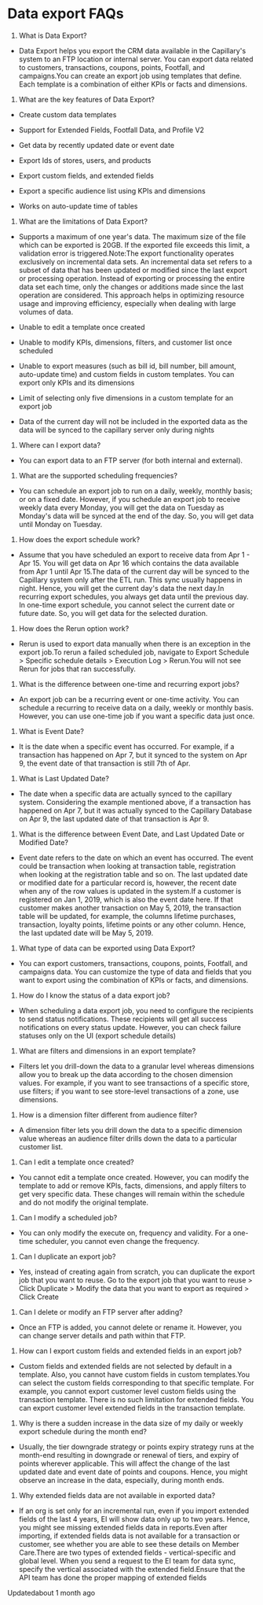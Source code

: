 # Data export FAQs

1. What is Data Export?

- Data Export helps you export the CRM data available in the Capillary's system to an FTP location or internal server. You can export data related to customers, transactions, coupons, points, Footfall, and campaigns.You can create an export job using templates that define. Each template is a combination of either KPIs or facts and dimensions.

1. What are the key features of Data Export?

- Create custom data templates

- Support for Extended Fields, Footfall Data, and Profile V2

- Get data by recently updated date or event date

- Export Ids of stores, users, and products

- Export custom fields, and extended fields

- Export a specific audience list using KPIs and dimensions

- Works on auto-update time of tables

1. What are the limitations of Data Export?

- Supports a maximum of one year's data. The maximum size of the file which can be exported is 20GB. If the exported file exceeds this limit, a validation error is triggered.Note:The export functionality operates exclusively on incremental data sets. An incremental data set refers to a subset of data that has been updated or modified since the last export or processing operation. Instead of exporting or processing the entire data set each time, only the changes or additions made since the last operation are considered. This approach helps in optimizing resource usage and improving efficiency, especially when dealing with large volumes of data.

- Unable to edit a template once created

- Unable to modify KPIs, dimensions, filters, and customer list once scheduled

- Unable to export measures (such as bill id, bill number, bill amount, auto-update time) and custom fields in custom templates. You can export only KPIs and its dimensions

- Limit of selecting only five dimensions in a custom template for an export job

- Data of the current day will not be included in the exported data as the data will be synced to the capillary server only during nights

1. Where can I export data?

- You can export data to an FTP server (for both internal and external).

1. What are the supported scheduling frequencies?

- You can schedule an export job to run on a daily, weekly, monthly basis; or on a fixed date. However, if you schedule an export job to receive weekly data every Monday, you will get the data on Tuesday as Monday's data will be synced at the end of the day. So, you will get data until Monday on Tuesday.

1. How does the export schedule work?

- Assume that you have scheduled an export to receive data from Apr 1 - Apr 15. You will get data on Apr 16 which contains the data available from Apr 1 until Apr 15.The data of the current day will be synced to the Capillary system only after the ETL run. This sync usually happens in night. Hence, you will get the current day's data the next day.In recurring export schedules, you always get data until the previous day. In one-time export schedule, you cannot select the current date or future date. So, you will get data for the selected duration.

1. How does the Rerun option work?

- Rerun is used to export data manually when there is an exception in the export job.To rerun a failed scheduled job, navigate to Export Schedule > Specific schedule details > Execution Log > Rerun.You will not see Rerun for jobs that ran successfully.

1. What is the difference between one-time and recurring export jobs?

- An export job can be a recurring event or one-time activity. You can schedule a recurring to receive data on a daily, weekly or monthly basis. However, you can use one-time job if you want a specific data just once.

1. What is Event Date?

- It is the date when a specific event has occurred. For example, if a transaction has happened on Apr 7, but it synced to the system on Apr 9, the event date of that transaction is still 7th of Apr.

1. What is Last Updated Date?

- The date when a specific data are actually synced to the capillary system. Considering the example mentioned above, if a transaction has happened on Apr 7, but it was actually synced to the Capillary Database on Apr 9, the last updated date of that transaction is Apr 9.

1. What is the difference between Event Date, and Last Updated Date or Modified Date?

- Event date refers to the date on which an event has occurred. The event could be transaction when looking at transaction table, registration when looking at the registration table and so on. The last updated date or modified date for a particular record is, however, the recent date when any of the row values is updated in the system.If a customer is registered on Jan 1, 2019, which is also the event date here. If that customer makes another transaction on May 5, 2019, the transaction table will be updated, for example, the columns lifetime purchases, transaction, loyalty points, lifetime points or any other column. Hence, the last updated date will be May 5, 2019.

1. What type of data can be exported using Data Export?

- You can export customers, transactions, coupons, points, Footfall, and campaigns data. You can customize the type of data and fields that you want to export using the combination of KPIs or facts, and dimensions.

1. How do I know the status of a data export job?

- When scheduling a data export job, you need to configure the recipients to send status notifications. These recipients will get all success notifications on every status update. However, you can check failure statuses only on the UI (export schedule details)

1. What are filters and dimensions in an export template?

- Filters let you drill-down the data to a granular level whereas dimensions allow you to break up the data according to the chosen dimension values. For example, if you want to see transactions of a specific store, use filters; if you want to see store-level transactions of a zone, use dimensions.

1. How is a dimension filter different from audience filter?

- A dimension filter lets you drill down the data to a specific dimension value whereas an audience filter drills down the data to a particular customer list.

1. Can I edit a template once created?

- You cannot edit a template once created. However, you can modify the template to add or remove KPIs, facts, dimensions, and apply filters to get very specific data. These changes will remain within the schedule and do not modify the original template.

1. Can I modify a scheduled job?

- You can only modify the execute on, frequency and validity. For a one-time scheduler, you cannot even change the frequency.

1. Can I duplicate an export job?

- Yes, instead of creating again from scratch,  you can duplicate the export job that you want to reuse. Go to the export job that you want to reuse > Click Duplicate > Modify the data that you want to export as required > Click Create

1. Can I delete or modify an FTP server after adding?

- Once an FTP is added, you cannot delete or rename it. However, you can change server details and path within that FTP.

1. How can I export custom fields and extended fields in an export job?

- Custom fields and extended fields are not selected by default in a template. Also, you cannot have custom fields in custom templates.You can select the custom fields corresponding to that specific template. For example, you cannot export customer level custom fields using the transaction template. There is no such limitation for extended fields. You can export customer level extended fields in the transaction template.

1. Why is there a sudden increase in the data size of my daily or weekly export schedule during the month end?

- Usually, the tier downgrade strategy or points expiry strategy runs at the month-end resulting in downgrade or renewal of tiers, and expiry of points wherever applicable. This will affect the change of the last updated date and event date of points and coupons. Hence, you might observe an increase in the data, especially, during month ends.

1. Why extended fields data are not available in exported data?

- If an org is set only for an incremental run, even if you import extended fields of the last 4 years, EI will show data only up to two years. Hence, you might see missing extended fields data in reports.Even after importing, if extended fields data is not available for a transaction or customer, see whether you are able to see these details on Member Care.There are two types of extended fields - vertical-specific and global level. When you send a request to the EI team for data sync, specify the vertical associated with the extended field.Ensure that the API team has done the proper mapping of extended fields

Updatedabout 1 month ago
